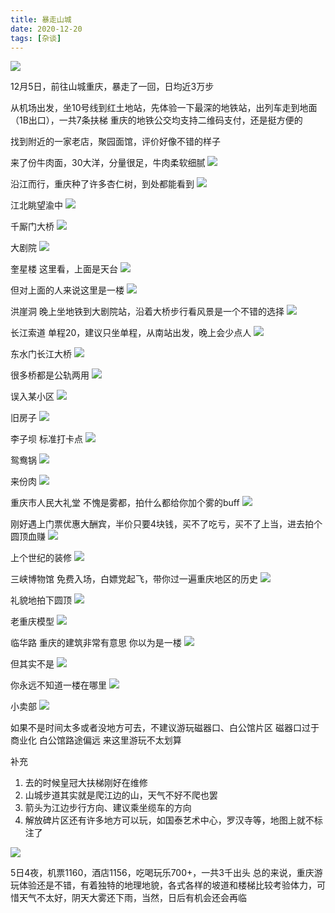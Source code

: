 ```yaml
---
title: 暴走山城
date: 2020-12-20
tags: [杂谈]
---
```


<img src="/images/2020/travelChongQing/map.JPG">

12月5日，前往山城重庆，暴走了一回，日均近3万步

从机场出发，坐10号线到红土地站，先体验一下最深的地铁站，出列车走到地面（1B出口），一共7条扶梯
重庆的地铁公交均支持二维码支付，还是挺方便的

找到附近的一家老店，聚园面馆，评价好像不错的样子

来了份牛肉面，30大洋，分量很足，牛肉柔软细腻
<img src="/images/2020/travelChongQing/IMG_0106.jpg">

沿江而行，重庆种了许多杏仁树，到处都能看到
<img src="/images/2020/travelChongQing/DSC04586.jpg">

江北眺望渝中
<img src="/images/2020/travelChongQing/DSC04604.jpg">

千厮门大桥
<img src="/images/2020/travelChongQing/DSC04621.jpg">

大剧院
<img src="/images/2020/travelChongQing/DSC04622.jpg">

奎星楼
这里看，上面是天台
<img src="/images/2020/travelChongQing/DSC04681.jpg">

但对上面的人来说这里是一楼
<img src="/images/2020/travelChongQing/IMG_0177.jpg">

洪崖洞
晚上坐地铁到大剧院站，沿着大桥步行看风景是一个不错的选择
<img src="/images/2020/travelChongQing/DSC04713.jpg">

长江索道
单程20，建议只坐单程，从南站出发，晚上会少点人
<img src="/images/2020/travelChongQing/DSC04652.jpg">

东水门长江大桥
<img src="/images/2020/travelChongQing/IMG_0153.jpg">

很多桥都是公轨两用
<img src="/images/2020/travelChongQing/DSC04632.jpg">

误入某小区
<img src="/images/2020/travelChongQing/DSC04656.jpg">

旧房子
<img src="/images/2020/travelChongQing/DSC04657.jpg">

李子坝
标准打卡点
<img src="/images/2020/travelChongQing/DSC04765.jpg">

鸳鸯锅
<img src="/images/2020/travelChongQing/DSC04800.jpg">

来份肉
<img src="/images/2020/travelChongQing/DSC04806.jpg">

重庆市人民大礼堂
不愧是雾都，拍什么都给你加个雾的buff
<img src="/images/2020/travelChongQing/DSC04811.jpg">

刚好遇上门票优惠大酬宾，半价只要4块钱，买不了吃亏，买不了上当，进去拍个圆顶血赚
<img src="/images/2020/travelChongQing/DSC04818.jpg">
 
上个世纪的装修
<img src="/images/2020/travelChongQing/DSC04825.jpg">

三峡博物馆
免费入场，白嫖党起飞，带你过一遍重庆地区的历史
<img src="/images/2020/travelChongQing/IMG_0234.jpg">

礼貌地拍下圆顶
<img src="/images/2020/travelChongQing/IMG_0350.jpg">

老重庆模型
<img src="/images/2020/travelChongQing/DSC04955.jpg">

临华路
重庆的建筑非常有意思
你以为是一楼
<img src="/images/2020/travelChongQing/DSC04846.jpg">

但其实不是
<img src="/images/2020/travelChongQing/DSC04848.jpg">

你永远不知道一楼在哪里
<img src="/images/2020/travelChongQing/DSC04851.jpg">

小卖部
<img src="/images/2020/travelChongQing/DSC04867.jpg">

如果不是时间太多或者没地方可去，不建议游玩磁器口、白公馆片区
磁器口过于商业化
白公馆路途偏远
来这里游玩不太划算

补充
1. 去的时候皇冠大扶梯刚好在维修
2. 山城步道其实就是爬江边的山，天气不好不爬也罢
3. 箭头为江边步行方向、建议乘坐缆车的方向
4. 解放碑片区还有许多地方可以玩，如国泰艺术中心，罗汉寺等，地图上就不标注了
<img src="/images/2020/travelChongQing/IMG_0184.jpg">

5日4夜，机票1160，酒店1156，吃喝玩乐700+，一共3千出头
总的来说，重庆游玩体验还是不错，有着独特的地理地貌，各式各样的坡道和楼梯比较考验体力，可惜天气不太好，阴天大雾还下雨，当然，日后有机会还会再临

